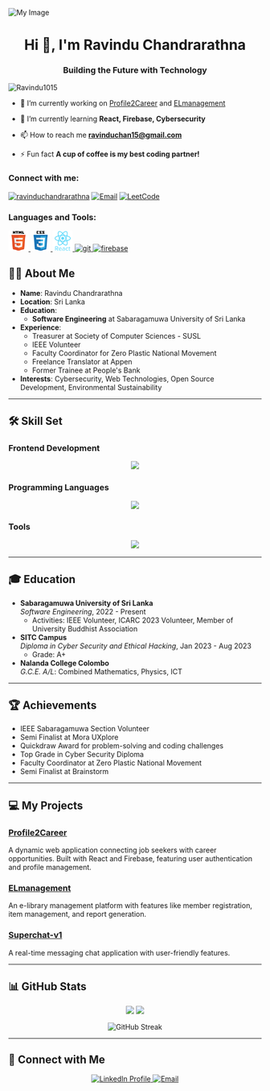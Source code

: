 ![My Image](https://images.pixexid.com/a-focused-coder-rapidly-types-lines-of-code-surrounded-by-streams-of-numbers-d-bt55rgzl.webp?h=700&q=70)

<h1 align="center">Hi 👋, I'm Ravindu Chandrarathna</h1>
<h3 align="center">Building the Future with Technology</h3>

<p align="left"> <img src="https://komarev.com/ghpvc/?username=Ravindu1015&label=Profile%20views&color=0e75b6&style=flat" alt="Ravindu1015" /> </p>

- 🔭 I’m currently working on [Profile2Career](https://github.com/Ravindu1015/Profile2Career) and [ELmanagement](https://github.com/Ravindu1015/ELmanagement)

- 🌱 I’m currently learning **React, Firebase, Cybersecurity**

- 📫 How to reach me **ravinduchan15@gmail.com**

- ⚡ Fun fact **A cup of coffee is my best coding partner!**

<h3 align="left">Connect with me:</h3>
<p align="left">
<a href="https://linkedin.com/in/ravinduchandrarathna" target="blank"><img align="center" src="https://raw.githubusercontent.com/rahuldkjain/github-profile-readme-generator/master/src/images/icons/Social/linked-in-alt.svg" alt="ravinduchandrarathna" height="30" width="40" /></a>
<a href="mailto:ravinduchan15@gmail.com" target="blank"><img align="center" src="https://img.shields.io/badge/-ravinduchan15@gmail.com-D14836?style=flat&logo=gmail&logoColor=white" alt="Email" height="30" width="40" /></a>
<a href="https://leetcode.com/u/tayyabadev/" target="blank"><img align="center" src="https://img.shields.io/badge/-LeetCode-FFA116?style=flat&logo=LeetCode&logoColor=white" alt="LeetCode" height="30" width="40" /></a>
</p>

<h3 align="left">Languages and Tools:</h3>
<p align="left"> 
  <a href="https://www.w3.org/html/" target="_blank" rel="noreferrer"> 
    <img src="https://raw.githubusercontent.com/devicons/devicon/master/icons/html5/html5-original-wordmark.svg" alt="html5" width="40" height="40"/> 
  </a> 
  <a href="https://www.w3schools.com/css/" target="_blank" rel="noreferrer"> 
    <img src="https://raw.githubusercontent.com/devicons/devicon/master/icons/css3/css3-original-wordmark.svg" alt="css3" width="40" height="40"/> 
  </a>
  <a href="https://reactjs.org/" target="_blank" rel="noreferrer"> 
    <img src="https://raw.githubusercontent.com/devicons/devicon/master/icons/react/react-original-wordmark.svg" alt="react" width="40" height="40"/> 
  </a>
  <a href="https://git-scm.com/" target="_blank" rel="noreferrer"> 
    <img src="https://www.vectorlogo.zone/logos/git-scm/git-scm-icon.svg" alt="git" width="40" height="40"/> 
  </a> 
  <a href="https://firebase.google.com/" target="_blank" rel="noreferrer"> 
    <img src="https://www.vectorlogo.zone/logos/firebase/firebase-icon.svg" alt="firebase" width="40" height="40"/> 
  </a> 
</p>

## 👨‍💻 About Me
- **Name**: Ravindu Chandrarathna  
- **Location**: Sri Lanka  
- **Education**:  
  - **Software Engineering** at Sabaragamuwa University of Sri Lanka  
- **Experience**:  
  - Treasurer at Society of Computer Sciences - SUSL  
  - IEEE Volunteer  
  - Faculty Coordinator for Zero Plastic National Movement  
  - Freelance Translator at Appen  
  - Former Trainee at People's Bank  
- **Interests**: Cybersecurity, Web Technologies, Open Source Development, Environmental Sustainability  

---

## 🛠️ Skill Set

### Frontend Development  
<div align="center">
  <img src="https://skillicons.dev/icons?i=html,css,bootstrap,tailwind,js&perline=4" />
</div>

### Programming Languages  
<div align="center">
  <img src="https://skillicons.dev/icons?i=c,js,cpp,java,python&perline=4" />
</div>

### Tools  
<div align="center">
  <img src="https://skillicons.dev/icons?i=git,github,npm,figma,vscode,vercel&perline=4" />
</div>

---

## 🎓 Education

- **Sabaragamuwa University of Sri Lanka**  
  *Software Engineering*, 2022 - Present  
  - Activities: IEEE Volunteer, ICARC 2023 Volunteer, Member of University Buddhist Association  
- **SITC Campus**  
  *Diploma in Cyber Security and Ethical Hacking*, Jan 2023 - Aug 2023  
  - Grade: A+  
- **Nalanda College Colombo**  
  *G.C.E. A/L*: Combined Mathematics, Physics, ICT

---

## 🏆 Achievements
- IEEE Sabaragamuwa Section Volunteer  
- Semi Finalist at Mora UXplore  
- Quickdraw Award for problem-solving and coding challenges  
- Top Grade in Cyber Security Diploma  
- Faculty Coordinator at Zero Plastic National Movement  
- Semi Finalist at Brainstorm

---

## 💻 My Projects

### [Profile2Career](https://github.com/Ravindu1015/Profile2Career)  
A dynamic web application connecting job seekers with career opportunities. Built with React and Firebase, featuring user authentication and profile management.

### [ELmanagement](https://github.com/Ravindu1015/ELmanagement)  
An e-library management platform with features like member registration, item management, and report generation.

### [Superchat-v1](https://github.com/Ravindu1015/Superchat-v1)  
A real-time messaging chat application with user-friendly features.

---

## 📊 GitHub Stats

<div align="center">
  <img height="180em" src="https://github-readme-stats-git-masterrstaa-rickstaa.vercel.app/api?username=Ravindu1015&show_icons=true&theme=slateorange&include_all_commits=true&count_private=true&hide_border=true"/>
  <img height="180em" src="https://github-readme-stats-eight-theta.vercel.app/api/top-langs/?username=Ravindu1015&langs_count=8&layout=compact&theme=slateorange&include_all_commits=true&count_private=true&hide_border=true" />
</div>

<p align="center">
  <img src="http://github-readme-streak-stats.herokuapp.com?user=Ravindu1015&theme=rising-sun&hide_border=true&exclude_days=Sun" alt="GitHub Streak">
</p>

---

## 🤝 Connect with Me
<p align="center">
  <a href="https://www.linkedin.com/in/ravinduchandrarathna/" target="blank">
    <img src="https://raw.githubusercontent.com/rahuldkjain/github-profile-readme-generator/master/src/images/icons/Social/linked-in-alt.svg" alt="LinkedIn Profile" height="30" width="40" />
  </a>
  <a href="mailto:ravinduchan15@gmail.com">
    <img src="https://img.shields.io/badge/-ravinduchan15@gmail.com-D14836?style=flat&logo=Gmail&logoColor=white" alt="Email" />
  </a>
</p>
